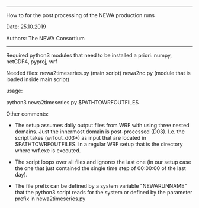 -------------------------------------------------------------------

How to for the post processing of the NEWA production runs

Date: 25.10.2019

Authors:  The NEWA Consortium

-----------------------------------------------------------------

Required python3 modules that need to be installed a priori:
numpy, netCDF4, pyproj, wrf

Needed files: 	newa2timeseries.py (main script)
				newa2nc.py (module that is loaded inside main script)

usage:

python3 newa2timeseries.py 	$PATHTOWRFOUTFILES

Other comments:

- The setup assumes daily output files from WRF with using three nested domains.
Just the innermost domain is post-processed (D03). I.e. the script takes 
(wrfout_d03*) as input that are located in $PATHTOWRFOUTFILES. 
In a regular WRF setup that is the directory where wrf.exe is executed. 

- The script loops over all files and ignores the last one (in our setup case the one that just contained the
single time step of 00:00:00 of the last day). 

- The file prefix can be defined by a system variable "NEWARUNNAME" that the python3
script reads for the system or defined by the parameter prefix in newa2timeseries.py
